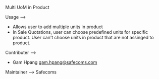 Multi UoM in Product

Usage -->
  * Allows user to add multiple units in product
  * In Sale Quotations, user can choose predefined units for specific product. User can't choose units in product that are
  not assinged to product.
  
Contributer -->
  * Gam Hpang gam.hpang@safecoms.com
  
 Maintainer --> Safecoms
